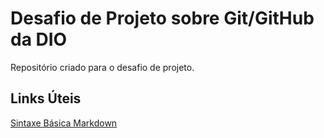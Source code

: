 # Desafio de Projeto sobre Git/GitHub da DIO
Repositório criado para o desafio de projeto.

## Links Úteis
[Sintaxe Básica Markdown](https://docs.pipz.com/central-de-ajuda/learning-center/guia-basico-de-markdown#open)
